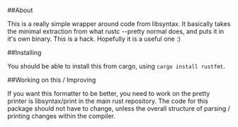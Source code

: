 ##About

This is a really simple wrapper around code from libsyntax. It basically takes the minimal extraction from what rustc --pretty normal does, and puts it in it's own binary. This is a hack. Hopefully it is a useful one :)

##Installing

You should be able to install this from cargo, using `cargo install rustfmt`.

##Working on this / Improving

If you want this formatter to be better, you need to work on the pretty printer is libsyntax/print in the main rust repository. The code for this package should not have to change, unless the overall structure of parsing / printing changes within the compiler.